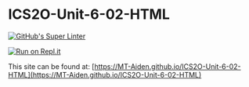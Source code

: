 # ICS2O-Unit-6-02-HTML

[![GitHub's Super Linter](https://github.com/MT-Aiden/ICS2O-Unit-6-02-HTML/workflows/GitHub's%20Super%20Linter/badge.svg)](https://github.com/MT-Aiden/ICS2O-Unit-6-02-HTML/actions)

[![Run on Repl.it](https://repl.it/badge/github/MT-Aiden/ICS2O-Unit-6-02-HTML)](https://repl.it/github/MT-Aiden/ICS2O-Unit-6-02-HTML)

This site can be found at: [https://MT-Aiden.github.io/ICS2O-Unit-6-02-HTML](https://MT-Aiden.github.io/ICS2O-Unit-6-02-HTML)
